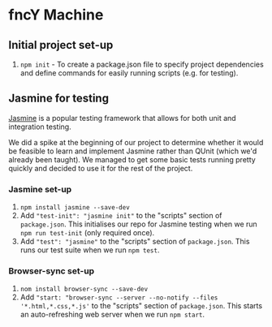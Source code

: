 # fncY Machine

## Initial project set-up
1. `npm init` - To create a package.json file to specify project dependencies and define commands for easily running scripts (e.g. for testing).

## Jasmine for testing
[Jasmine](https://github.com/jasmine/jasmine-npm) is a popular testing framework that allows for both unit and integration testing.

We did a spike at the beginning of our project to determine whether it would be feasible to learn and implement Jasmine rather than QUnit (which we'd already been taught). We managed to get some basic tests running pretty quickly and decided to use it for the rest of the project.

### Jasmine set-up
1. `npm install jasmine --save-dev` 
1. Add `"test-init": "jasmine init"` to the "scripts" section of `package.json`. This initialises our repo for Jasmine testing when we run `npm run test-init` (only required once).
1. Add `"test": "jasmine"` to the "scripts" section of `package.json`. This runs our test suite when we run `npm test`.

### Browser-sync set-up
1. `nom install browser-sync --save-dev`
1. Add `"start: "browser-sync --server --no-notify --files '*.html,*.css,*.js'` to the "scripts" section of `package.json`. This starts an auto-refreshing web server when we run `npm start`.
